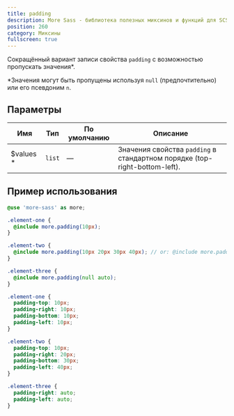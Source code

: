 ```yaml
---
title: padding
description: More Sass - библиотека полезных миксинов и функций для SCSS.
position: 260
category: Миксины
fullscreen: true
---
```


Сокращённый вариант записи свойства `padding` с возможностью пропускать значения*.

<alert type="info">*Значения могут быть пропущены используя `null` (предпочтительно) или его псевдоним `n`.</alert>

## Параметры

| Имя                                         | Тип    | По умолчанию | Описание                                                                   |
|---------------------------------------------|--------|--------------|----------------------------------------------------------------------------|
| $values <span class="text-red-600">*</span> | `list` | —            | Значения свойства `padding` в стандартном порядке (top-right-bottom-left). |

## Пример использования

<code-group>

  <code-block label="SCSS" active>

  ```scss
  @use 'more-sass' as more;

  .element-one {
    @include more.padding(10px);
  }

  .element-two {
    @include more.padding(10px 20px 30px 40px); // or: @include more.padding(10px, 20px, 30px, 40px);
  }

  .element-three {
    @include more.padding(null auto);
  }
  ```

  </code-block>

  <code-block label="Результат">

  ```css
  .element-one {
    padding-top: 10px;
    padding-right: 10px;
    padding-bottom: 10px;
    padding-left: 10px;
  }

  .element-two {
    padding-top: 10px;
    padding-right: 20px;
    padding-bottom: 30px;
    padding-left: 40px;
  }

  .element-three {
    padding-right: auto;
    padding-left: auto;
  }
  ```

  </code-block>

</code-group>
